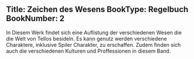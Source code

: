 Title: Zeichen des Wesens
BookType: Regelbuch
BookNumber: 2
---
In Diesem Werk findet sich eine Auflistung der verschiedenen Wesen die die Welt von Tellos besideln. Es kann genutz werden verschiedene Charaktere, inklusive Spiler Charakter, zu erschaffen. Zudem finden sich auch die verschiedenen Kulturen und Proffessionen in diesem Band.